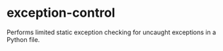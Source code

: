 # exception-control
Performs limited static exception checking for uncaught exceptions in a Python file.
